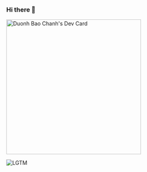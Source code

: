 ### Hi there 👋

<!--
**baochanh18/baochanh18** is a ✨ _special_ ✨ repository because its `README.md` (this file) appears on your GitHub profile.

Here are some ideas to get you started:

- 🔭 I’m currently working on ...
- 🌱 I’m currently learning ...
- 👯 I’m looking to collaborate on ...
- 🤔 I’m looking for help with ...
- 💬 Ask me about ...
- 📫 How to reach me: ...
- 😄 Pronouns: ...
- ⚡ Fun fact: ...
-->

<a href="https://app.daily.dev/baochanh18"><img src="https://api.daily.dev/devcards/v2/9sgJcEbCvAOHeYTzHG0Ci.png?r=gff&type=default" width="356" alt="Duonh Bao Chanh's Dev Card"/></a>

![LGTM](https://images.lgtmgen.org/4d4935b9-0d4f-451c-be91-c5439193cfbb)
